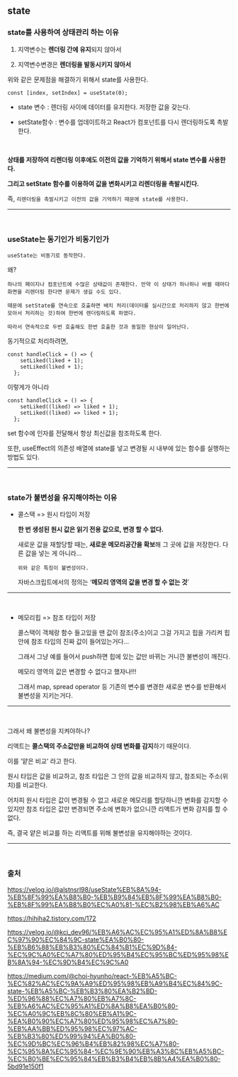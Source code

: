## state

### state를 사용하여 상태관리 하는 이유

1. 지역변수는 **렌더링 간에 유지**되지 않아서

2. 지역변수변경은 **렌더링을 발동시키지 않아서**

위와 같은 문제점을 해결하기 위해서 state를 사용한다.

```
const [index, setIndex] = useState(0);
```

- state 변수 : 렌더링 사이에 데이터를 유지한다. 저장한 값을 갖는다.

- setState함수 : 변수를 업데이트하고 React가 컴포넌트를 다시 렌더링하도록 촉발한다.

<br />

**상태를 저장하여 리렌더링 이후에도 이전의 값을 기억하기 위해서 state 변수를 사용한다.**

**그리고 setState 함수를 이용하여 값을 변화시키고 리렌더링을 촉발시킨다.**

즉, `리렌더링을 촉발시키고 이전의 값을 기억하기 때문에 state를 사용한다.`

---

<br />

### useState는 동기인가 비동기인가

`useState는 비동기로 동작한다.`

왜?

```
하나의 페이지나 컴포넌트에 수많은 상태값이 존재한다. 만약 이 상태가 하나하나 바뀔 때마다 화면을 리렌더링 한다면 문제가 생길 수도 있다.

때문에 setState를 연속으로 호출하면 배치 처리(데이터를 실시간으로 처리하지 않고 한번에 모아서 처리하는 것)하여 한번에 렌더링하도록 하였다.

따라서 연속적으로 두번 호출해도 한번 호출한 것과 동일한 현상이 일어난다.
```

동기적으로 처리하려면,

```
const handleClick = () => {
    setLiked(liked + 1);
    setLiked(liked + 1);
  };
```

이렇게가 아니라

```
const handleClick = () => {
    setLiked((liked) => liked + 1);
    setLiked((liked) => liked + 1);
  };
```

set 함수에 인자를 전달해서 항상 최신값을 참조하도록 한다.

또한, useEffect의 의존성 배열에 state를 넣고 변경될 시 내부에 있는 함수를 실행하는 방법도 있다.

---

<br />

### state가 불변성을 유지해야하는 이유

- 콜스택 => 원시 타입이 저장

  **한 번 생성된 원시 값은 읽기 전용 값으로, 변경 할 수 없다.**

  새로운 값을 재할당할 때는, **새로운 메모리공간을 확보**해 그 곳에 값을 저장한다. 다른 값을 넣는 게 아니라...

  `위와 같은 특징이 불변성이다.`

  자바스크립트에서의 정의는 ‘**메모리 영역의 값을 변경 할 수 없는 것**’

---

<br />

- 메모리힙 => 참조 타입이 저장

  콜스택이 객체랑 함수 들고있을 땐 값이 참조(주소)이고 그걸 가지고 힙을 가리켜 힙 안에 참조 타입의 진짜 값이 들어있는거다...

  그래서 그냥 예를 들어서 push하면 힙에 있는 값만 바뀌는 거니깐 불변성이 깨진다.

  메모리 영역의 값은 변경할 수 없다고 했자나!!!

  그래서 map, spread operator 등 기존의 변수를 변경한 새로운 변수를 반환해서 불변성을 지키는거다.

---

<br />

그래서 왜 불변성을 지켜야하나?

리액트는 **콜스택의 주소값만을 비교하여 상태 변화를 감지**하기 때문이다.

이를 ’얕은 비교’ 라고 한다.

원시 타입은 값을 비교하고, 참조 타입은 그 안의 값을 비교하지 않고, 참조되는 주소(위치)를 비교한다.

어차피 원시 타입은 값이 변경될 수 없고 새로운 메모리를 할당하니깐 변화를 감지할 수 있지만 참조 타입은 값만 변경되면 주소에 변화가 없으니깐 리액트가 변화 감지를 할 수 없다.

즉, 결국 얕은 비교를 하는 리액트를 위해 불변성을 유지해야하는 것이다.

---

<br />

### 출처

https://velog.io/@alstnsrl98/useState%EB%8A%94-%EB%8F%99%EA%B8%B0-%EB%B9%84%EB%8F%99%EA%B8%B0-%EB%8F%99%EA%B8%B0%EC%A0%81-%EC%B2%98%EB%A6%AC

https://hihiha2.tistory.com/172

https://velog.io/@kcj_dev96/%EB%A6%AC%EC%95%A1%ED%8A%B8%EC%97%90%EC%84%9C-state%EA%B0%80-%EB%B6%88%EB%B3%80%EC%84%B1%EC%9D%84-%EC%9C%A0%EC%A7%80%ED%95%B4%EC%95%BC%ED%95%98%EB%8A%94-%EC%9D%B4%EC%9C%A0

https://medium.com/@choi-hyunho/react-%EB%A5%BC-%EC%82%AC%EC%9A%A9%ED%95%98%EB%A9%B4%EC%84%9C-state-%EB%A5%BC-%EB%B3%80%EA%B2%BD-%ED%96%88%EC%A7%80%EB%A7%8C-%EB%A6%AC%EC%95%A1%ED%8A%B8%EA%B0%80-%EC%A0%9C%EB%8C%80%EB%A1%9C-%EA%B0%90%EC%A7%80%ED%95%98%EC%A7%80-%EB%AA%BB%ED%95%98%EC%97%AC-%EB%B3%80%ED%99%94%EA%B0%80-%EC%9D%BC%EC%96%B4%EB%82%98%EC%A7%80-%EC%95%8A%EC%95%84-%EC%9E%90%EB%A3%8C%EB%A5%BC-%EC%B0%BE%EC%95%84%EB%B3%B4%EB%8B%A4%EA%B0%80-5bd91e150f1
